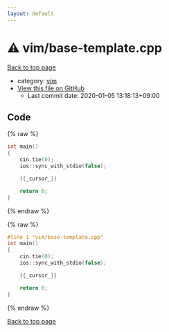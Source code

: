 ```yaml
---
layout: default
---
```


<!-- mathjax config similar to math.stackexchange -->
<script type="text/javascript" async
  src="https://cdnjs.cloudflare.com/ajax/libs/mathjax/2.7.5/MathJax.js?config=TeX-MML-AM_CHTML">
</script>
<script type="text/x-mathjax-config">
  MathJax.Hub.Config({
    TeX: { equationNumbers: { autoNumber: "AMS" }},
    tex2jax: {
      inlineMath: [ ['$','$'] ],
      processEscapes: true
    },
    "HTML-CSS": { matchFontHeight: false },
    displayAlign: "left",
    displayIndent: "2em"
  });
</script>

<script type="text/javascript" src="https://cdnjs.cloudflare.com/ajax/libs/jquery/3.4.1/jquery.min.js"></script>
<script src="https://cdn.jsdelivr.net/npm/jquery-balloon-js@1.1.2/jquery.balloon.min.js" integrity="sha256-ZEYs9VrgAeNuPvs15E39OsyOJaIkXEEt10fzxJ20+2I=" crossorigin="anonymous"></script>
<script type="text/javascript" src="../../assets/js/copy-button.js"></script>
<link rel="stylesheet" href="../../assets/css/copy-button.css" />


# :warning: vim/base-template.cpp

<a href="../../index.html">Back to top page</a>

* category: <a href="../../index.html#f898198629bb686f1dfc3d1ac8b13506">vim</a>
* <a href="{{ site.github.repository_url }}/blob/master/vim/base-template.cpp">View this file on GitHub</a>
    - Last commit date: 2020-01-05 13:18:13+09:00




## Code

<a id="unbundled"></a>
{% raw %}
```cpp
int main()
{
    cin.tie(0);
    ios::sync_with_stdio(false);

    {{_cursor_}}

    return 0;
}

```
{% endraw %}

<a id="bundled"></a>
{% raw %}
```cpp
#line 1 "vim/base-template.cpp"
int main()
{
    cin.tie(0);
    ios::sync_with_stdio(false);

    {{_cursor_}}

    return 0;
}

```
{% endraw %}

<a href="../../index.html">Back to top page</a>

